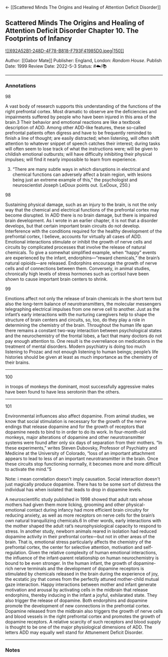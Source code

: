 <- [[Scattered Minds The Origins and Healing of Attention Deficit Disorder]]

## Scattered Minds The Origins and Healing of Attention Deficit Disorder Chapter 10. The Footprints of Infancy

[ ![[692A52B1-248D-4F78-B818-F793F41985D0.jpeg|150]] ](https://www.amazon.com/Scattered-Minds-Origins-Attention-Disorder/dp/1785042211/ref=mp_s_a_1_1?crid=1SH6GT05BB7J0&keywords=scattered+minds+gabor+mate&qid=1667096474&qu=eyJxc2MiOiIyLjA1IiwicXNhIjoiMS4xMyIsInFzcCI6IjEuMzEifQ%3D%3D&sprefix=scattered%2Caps%2C173&sr=8-1)

Author: [[Gabor Mate]]
Publisher: England, London: _Random House_.
Publish Date: 1999
Review Date: 2022-5-3
Status: #☁️/📚 

___

### Annotations

98

A vast body of research supports this understanding of the functions of the right prefrontal cortex. Most dramatic to observe are the deficiencies and impairments suffered by people who have been injured in this area of the brain.3 Their behavior and emotional reactions are like a textbook description of ADD. Among other ADD-like features, these so-called prefrontal patients often digress and have to be frequently reminded to finish a line of thought; are easily distracted; when listening, will often shift attention to whatever snippet of speech catches their interest; during tasks will often seem to lose track of what the instructions were; will be given to childish emotional outbursts; will have difficulty inhibiting their physical impulses; will find it nearly impossible to learn from experience.

3. “There are many subtle ways in which disruptions in electrical and chemical functions can adversely affect a brain region, with lesions being just an extreme example of this,” the psychologist and neuroscientist Joseph LeDoux points out. (LeDoux, 250.)

98

Sustaining physical damage, such as an injury to the brain, is not the only way that the chemical and electrical functions of the prefrontal cortex may become disrupted. In ADD there is no brain damage, but there is impaired brain development. As I wrote in an earlier chapter, it is not that a disorder develops, but that certain important brain circuits do not develop. Interference with the conditions required for the healthy development of the prefrontal cortex, I believe, accounts for virtually all cases of ADD. Emotional interactions stimulate or inhibit the growth of nerve cells and circuits by complicated processes that involve the release of natural chemicals. To give a somewhat simplified example, when “happy” events are experienced by the infant, endorphins—“reward chemicals,” the brain’s natural opioids—are released. Endorphins encourage the growth of nerve cells and of connections between them. Conversely, in animal studies, chronically high levels of stress hormones such as cortisol have been shown to cause important brain centers to shrink.

99

Emotions affect not only the release of brain chemicals in the short term but also the long-term balance of neurotransmitters, the molecular messengers telegraphing electrical impulses from one nerve cell to another. Just as the infant’s early interactions with the nurturing caregivers help to shape the structure of brain centers and circuits, so, too, do they play a role in determining the chemistry of the brain. Throughout the human life span there remains a constant two-way interaction between psychological states and the neurochemistry of the frontal lobes, a fact that many doctors do not pay enough attention to. One result is the overreliance on medications in the treatment of mental disorders. Modern psychiatry is doing too much listening to Prozac and not enough listening to human beings; people’s life histories should be given at least as much importance as the chemistry of their brains.

---

100

in troops of monkeys the dominant, most successfully aggressive males have been found to have less serotonin than the others. 

---

101

Environmental influences also affect dopamine. From animal studies, we know that social stimulation is necessary for the growth of the nerve endings that release dopamine and for the growth of receptors that dopamine needs to bind to in order to do its work. In four-month-old monkeys, major alterations of dopamine and other neurotransmitter systems were found after only six days of separation from their mothers. “In these experiments,” writes Steven Dubovsky, Professor of Psychiatry and Medicine at the University of Colorado, “loss of an important attachment appears to lead to less of an important neurotransmitter in the brain. Once these circuits stop functioning normally, it becomes more and more difficult to activate the mind.”5

Note: i mean correlation doesn't imply causation. Social interaction doesn't just magically produce dopamine. There has to be some sort of distress the individual has when isolated that leads to drop in dopamine levels.

A neuroscientific study published in 1998 showed that adult rats whose mothers had given them more licking, grooming and other physical-emotional contact during infancy had more efficient brain circuitry for reducing anxiety, as well as more receptors on nerve cells for the brain’s own natural tranquilizing chemicals.6 In other words, early interactions with the mother shaped the adult rat’s neurophysiological capacity to respond to stress. In another study, newborn animals reared in isolation had reduced dopamine activity in their prefrontal cortex—but not in other areas of the brain. That is, emotional stress particularly affects the chemistry of the prefrontal cortex, the center for selective attention, motivation and self-regulation. Given the relative complexity of human emotional interactions, the influence of the infant-parent relationship on human neurochemistry is bound to be even stronger. In the human infant, the growth of dopamine-rich nerve terminals and the development of dopamine receptors is stimulated by chemicals released in the brain during the experience of joy, the ecstatic joy that comes from the perfectly attuned mother-child mutual gaze interaction. Happy interactions between mother and infant generate motivation and arousal by activating cells in the midbrain that release endorphins, thereby inducing in the infant a joyful, exhilarated state. They also trigger the release of dopamine. Both endorphins and dopamine promote the development of new connections in the prefrontal cortex. Dopamine released from the midbrain also triggers the growth of nerve cells and blood vessels in the right prefrontal cortex and promotes the growth of dopamine receptors. A relative scarcity of such receptors and blood supply is thought to be one of the major physiological dimensions of ADD. The letters ADD may equally well stand for Attunement Deficit Disorder.

___

### Notes

